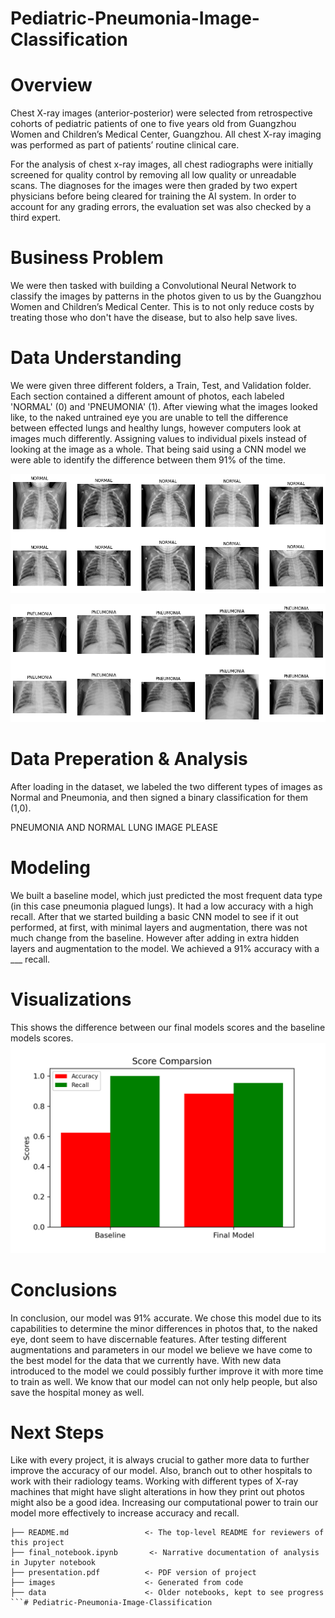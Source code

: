 # Pediatric-Pneumonia-Image-Classification

# Overview

Chest X-ray images (anterior-posterior) were selected from retrospective cohorts of pediatric patients of one to five years old from Guangzhou Women and Children’s Medical Center, Guangzhou. All chest X-ray imaging was performed as part of patients’ routine clinical care.

For the analysis of chest x-ray images, all chest radiographs were initially screened for quality control by removing all low quality or unreadable scans. The diagnoses for the images were then graded by two expert physicians before being cleared for training the AI system. In order to account for any grading errors, the evaluation set was also checked by a third expert.


# Business Problem

We were then tasked with building a Convolutional Neural Network to classify the images by patterns in the photos given to us by the Guangzhou Women and Children’s Medical Center. This is to not only reduce costs by treating those who don't have the disease, but to also help save lives.  


# Data Understanding

We were given three different folders, a Train, Test, and Validation folder. Each section contained a different amount of photos, each labeled 'NORMAL' (0) and 'PNEUMONIA' (1). After viewing what the images looked like, to the naked untrained eye you are unable to tell the difference between effected lungs and healthy lungs, however computers look at images much differently. Assigning values to individual pixels instead of looking at the image as a whole. That being said using a CNN model we were able to identify the difference between them 91% of the time.


![Normal_lungs](Images/Normal_lungs.png)

![Pneumonia_lungs](Images/Pneumonia_lungs.png)


# Data Preperation & Analysis

After loading in the dataset, we labeled the two different types of images as Normal and Pneumonia, and then signed a binary classification for them (1,0). 

PNEUMONIA AND NORMAL LUNG IMAGE PLEASE

# Modeling

We built a baseline model, which just predicted the most frequent data type (in this case pneumonia plagued lungs). It had a low accuracy with a high recall. After that we started building a basic CNN model to see if it out performed, at first, with minimal layers and augmentation, there was not much change from the baseline. However after adding in extra hidden layers and augmentation to the model. We achieved a 91% accuracy with a ___ recall.


# Visualizations

This shows the difference between our final models scores and the baseline models scores.
![image](Images/Comparison.png)


# Conclusions

In conclusion, our model was 91% accurate. We chose this model due to its capabilities to determine the minor differences in photos that, to the naked eye, dont seem to have discernable features. After testing different augmentations and parameters in our model we believe we have come to the best model for the data that we currently have. With new data introduced to the model we could possibly further improve it with more time to train as well. We know that our model can not only help people, but also save the hospital money as well. 

# Next Steps

Like with every project, it is always crucial to gather more data to further improve the accuracy of our model. Also, branch out to other hospitals to work with their radiology teams. Working with different types of X-ray machines that might have slight alterations in how they print out photos might also be a good idea. Increasing our computational power to train our model more effectively to increase accuracy and recall. 


```
├── README.md                 <- The top-level README for reviewers of this project
├── final_notebook.ipynb       <- Narrative documentation of analysis in Jupyter notebook
├── presentation.pdf          <- PDF version of project 
├── images                    <- Generated from code
├── data                      <- Older notebooks, kept to see progress
```# Pediatric-Pneumonia-Image-Classification

